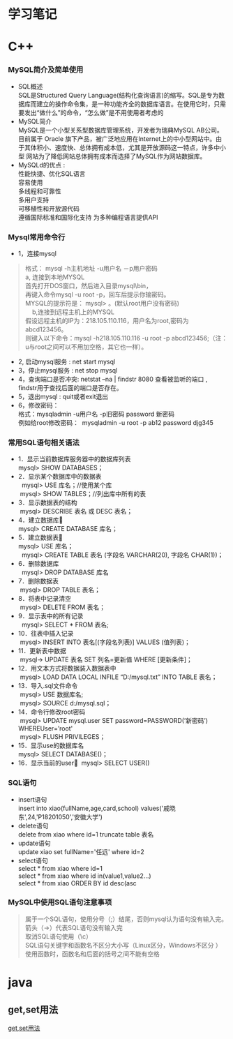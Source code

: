 # 学习笔记
# C++
### MySQL简介及简单使用
* SQL概述  
SQL是Structured Query Language(结构化查询语言)的缩写。SQL是专为数据库而建立的操作命令集，是一种功能齐全的数据库语言。在使用它时，只需要发出“做什么”的命令，“怎么做”是不用使用者考虑的
* MySQL简介   
MySQL是一个小型关系型数据库管理系统，开发者为瑞典MySQL AB公司。目前属于 Oracle 旗下产品，被广泛地应用在Internet上的中小型网站中。由于其体积小、速度快、总体拥有成本低，尤其是开放源码这一特点，许多中小型 网站为了降低网站总体拥有成本而选择了MySQL作为网站数据库。
* MySQLd的优点 :   
性能快捷、优化SQL语言    
容易使用    
多线程和可靠性  
多用户支持   
可移植性和开放源代码  
遵循国际标准和国际化支持
为多种编程语言提供API
### Mysql常用命令行 
* 1，连接mysql    
>格式： mysql -h主机地址 -u用户名 －p用户密码  
  a, 连接到本地MYSQL   
  首先打开DOS窗口，然后进入目录mysql\bin，  
  再键入命令mysql -u root -p，回车后提示你输密码。  
  MYSQL的提示符是： mysql> 。(默认root用户没有密码)   
         
  b,连接到远程主机上的MYSQL  
  假设远程主机的IP为：218.105.110.116，用户名为root,密码为abcd123456。  
  	则键入以下命令：mysql -h218.105.110.116 -u root -p abcd123456;（注：u与root之间可以不用加空格，其它也一样）。

* 2, 启动mysql服务 : net start mysql  
* 3，停止mysql服务 : net stop mysql  
* 4，查询端口是否冲突: netstat –na | findstr 8080 查看被监听的端口 ,   
 findstr用于查找后面的端口是否存在。  
* 5，退出mysql : quit或者exit退出  
* 6，修改密码：  
  格式：mysqladmin -u用户名 -p旧密码 password 新密码  
  例如给root修改密码：  mysqladmin -u root -p ab12 password djg345 

### 常用SQL语句相关语法
* 1．显示当前数据库服务器中的数据库列表   
  mysql> SHOW DATABASES；
* 2．显示某个数据库中的数据表  
  mysql> USE 库名；//使用某个库  
  mysql> SHOW TABLES；//列出库中所有的表  
* 3．显示数据表的结构  
  mysql> DESCRIBE 表名 或 DESC 表名；
* 4．建立数据库     
  mysql> CREATE DATABASE 库名；
* 5．建立数据表     
  mysql> USE 库名；  
  mysql> CREATE TABLE 表名 (字段名 VARCHAR(20), 字段名 CHAR(1))；  
* 6．删除数据库  
   mysql> DROP DATABASE 库名  
* 7．删除数据表  
   mysql> DROP TABLE 表名； 
* 8．将表中记录清空  
   mysql> DELETE FROM 表名；
* 9．显示表中的所有记录  
   mysql> SELECT * FROM 表名;  
* 10．往表中插入记录  
   mysql> INSERT INTO 表名[(字段名列表)] VALUES (值列表)；  
* 11．更新表中数据  
   mysql-> UPDATE 表名 SET 列名=更新值  WHERE [更新条件]；
* 12．用文本方式将数据装入数据表中  
 mysql> LOAD DATA LOCAL INFILE “D:/mysql.txt” INTO TABLE 表名；
* 13．导入.sql文件命令  
  mysql> USE 数据库名;  
  mysql> SOURCE d:/mysql.sql；
* 14．命令行修改root密码  
  mysql> UPDATE mysql.user SET password=PASSWORD(’新密码’) WHEREUser=’root'  
  mysql> FLUSH PRIVILEGES；  
* 15．显示use的数据库名  
 mysql> SELECT DATABASE()；  
 * 16．显示当前的user  mysql> SELECT USER()
 ### SQL语句  
* insert语句  
insert into xiao(fullName,age,card,school) 
values('戚晓东',24,'P18201050','安徽大学')
* delete语句  
delete from xiao where id=1
truncate table 表名
* update语句  
update xiao  set fullName='任远' where id=2
* select语句  
select * from xiao where id=1  
select * from xiao where id in(value1,value2…)   
select * from xiao ORDER BY id desc(asc

### MySQL中使用SQL语句注意事项
>属于一个SQL语句，使用分号（;）结尾，否则mysql认为语句没有输入完。  
箭头（->）代表SQL语句没有输入完  
取消SQL语句使用（\c）  
SQL语句关键字和函数名不区分大小写（Linux区分，Windows不区分 ）  
使用函数时，函数名和后面的括号之间不能有空格








# java
## get,set用法
[get,set用法](https://www.cnblogs.com/fly-sky-han/p/6564439.html)


